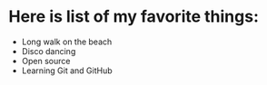 # Here is list of my favorite things:
- Long walk on the beach
- Disco dancing
- Open source
- Learning Git and GitHub
